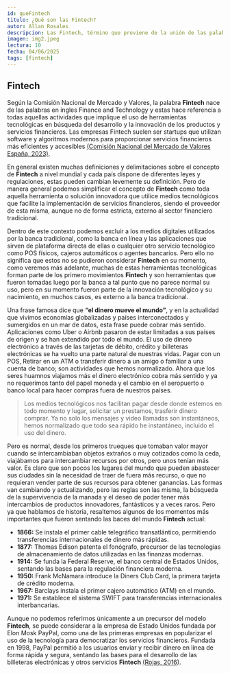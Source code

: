 ```yaml
---
id: queFintech
titulo: ¿Qué son las Fintech?
autor: Allan Rosales
descripcion: Las Fintech, término que proviene de la unión de las palabras inglesas "finance" (finanzas) y "technology" (tecnología), se refieren al uso de herramientas tecnológicas innovadoras para desarrollar y ofrecer productos y servicios financieros de manera más eficiente y accesible. Generalmente, son empresas, a menudo startups, que aplican software y algoritmos modernos para facilitar la implementación de servicios financieros, operando frecuentemente de forma externa al sector financiero tradicional, aunque la definición puede variar ligeramente según la regulación de cada país.
imagen: img2.jpeg
lectura: 10
fecha: 04/06/2025
tags: [fintech]
---
```


## Fintech

Según la Comisión Nacional de Mercado y Valores, la palabra **Fintech** nace de las palabras en ingles Finance and Technology y estas hace referencia a todas aquellas actividades que implique el uso de herramientas tecnológicas en búsqueda del desarrollo y la innovación de los productos y servicios financieros. Las empresas Fintech suelen ser startups que utilizan software y algoritmos modernos para proporcionar servicios financieros más eficientes y accesibles [(Comisión Nacional del Mercado de Valores España, 2023)](https://www.cnmv.es/DocPortal/Publicaciones/Fichas/GR03_Fintech.pdf). 

En general existen muchas definiciones y delimitaciones sobre el concepto de **Fintech** a nivel mundial y cada país dispone de diferentes leyes y regulaciones, estas pueden cambian levemente su definición. Pero de manera general podemos simplificar el concepto de **Fintech** como toda aquella herramienta o solución innovadora que utilice medios tecnológicos que facilite la implementación de servicios financieros, siendo el proveedor de esta misma, aunque no de forma estricta, externo al sector financiero tradicional.

Dentro de este contexto podemos excluir a los medios digitales utilizados por la banca tradicional, como la banca en línea y las aplicaciones que sirven de plataforma directa de ellas o cualquier otro servicio tecnológico como POS físicos, cajeros automáticos o agentes bancarios. Pero ello no significa que estos no se pudieron considerar **Fintech** en su momento, como veremos más adelante, muchas de estas herramientas tecnológicas forman parte de los primero movimientos **Fintech** y son herramientas que fueron tomadas luego por la banca a tal punto que no parece normal su uso, pero en su momento fueron parte de la innovación tecnológico y su nacimiento, en muchos casos, es externo a la banca tradicional.

Una frase famosa dice que **“el dinero mueve el mundo”**, y en la actualidad que vivimos economías globalizadas y países interconectados y sumergidos en un mar de datos, esta frase puede cobrar más sentido. Aplicaciones como Uber o Airbnb pasaron de estar limitadas a sus países de origen y se han extendido por todo el mundo.
El uso de dinero electrónico a través de las tarjetas de débito, crédito y billeteras electrónicas se ha vuelto una parte natural de nuestras vidas. Pagar con un POS, Retirar en un ATM o transferir dinero a un amigo o familiar a una cuenta de banco; son actividades que hemos normalizado. Ahora que los seres huamnos viajamos más el dinero electrónico cobra más sentido y ya no requerimos tanto del papel moneda y el cambio en el aeropuerto o banco local para hacer compras fuera de nuestros países.

> Los medios tecnológicos nos facilitan pagar desde donde estemos en todo momento y lugar, solicitar un prestamos, trasferir dinero comprar. Ya no solo los mensajes y video llamadas son instantáneos, hemos normalizado que todo sea rápido he instantáneo, incluido el uso del dinero.

Pero es normal, desde los primeros trueques que tomaban valor mayor cuando se intercambiaban objetos extraños o muy cotizados como la ceda, viajábamos para intercambiar recursos por otros, pero unos tenían más valor. Es claro que son pocos los lugares del mundo que pueden abastecer sus ciudades sin la necesidad de traer de fuera más recurso, o que no requieran vender parte de sus recursos para obtener ganancias. Las formas van cambiando y actualizando, pero las reglas son las misma, la búsqueda de la supervivencia de la manada y el deseo de poder tener más intercambios de productos innovadores, fantásticos y a veces raros.
Pero ya que hablamos de historia, resaltemos algunos de los momentos más importantes que fueron sentando las baces del mundo **Fintech** actual:

-	**1866:** Se instala el primer cable telegráfico transatlántico, permitiendo transferencias internacionales de dinero más rápidas.
-	**1877:** Thomas Edison patenta el fonógrafo, precursor de las tecnologías de almacenamiento de datos utilizadas en las finanzas modernas.
-	**1914:** Se funda la Federal Reserve, el banco central de Estados Unidos, sentando las bases para la regulación financiera moderna.
-	**1950:** Frank McNamara introduce la Diners Club Card, la primera tarjeta de crédito moderna.
-	**1967:** Barclays instala el primer cajero automático (ATM) en el mundo.
-	**1971:** Se establece el sistema SWIFT para transferencias internacionales interbancarias.

Aunque no podemos referirnos únicamente a un precursor del modelo **Fintech**, se puede considerar a la empresa de Estado Unidos fundada por Elon Mosk PayPal, como una de las primeras empresas en popularizar el uso de la tecnología para democratizar los servicios financieros. Fundada en 1998, PayPal permitió a los usuarios enviar y recibir dinero en línea de forma rápida y segura, sentando las bases para el desarrollo de las billeteras electrónicas y otros servicios **Fintech** [(Rojas, 2016)](https://scioteca.caf.com/handle/123456789/976). 
